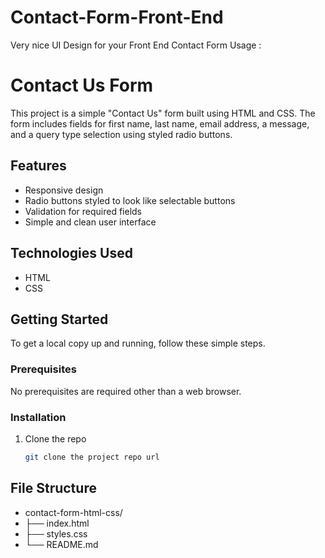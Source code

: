 # Contact-Form-Front-End
Very nice UI Design for your Front End Contact Form Usage :

# Contact Us Form

This project is a simple "Contact Us" form built using HTML and CSS. The form includes fields for first name, last name, email address, a message, and a query type selection using styled radio buttons.

## Features

- Responsive design
- Radio buttons styled to look like selectable buttons
- Validation for required fields
- Simple and clean user interface

## Technologies Used

- HTML
- CSS

## Getting Started

To get a local copy up and running, follow these simple steps.

### Prerequisites

No prerequisites are required other than a web browser.

### Installation

1. Clone the repo
   ```sh
   git clone the project repo url

## File Structure

- contact-form-html-css/
- ├── index.html
- ├── styles.css
- └── README.md
